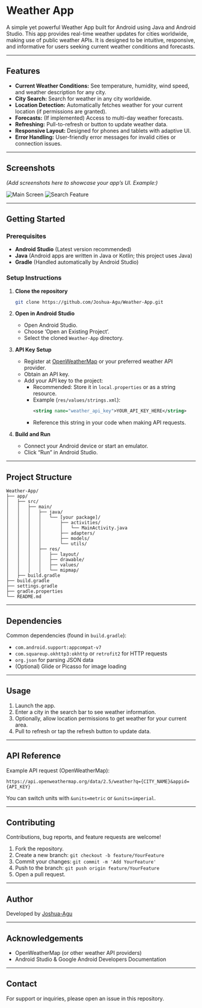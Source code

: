 # Weather App

A simple yet powerful Weather App built for Android using Java and Android Studio. This app provides real-time weather updates for cities worldwide, making use of public weather APIs. It is designed to be intuitive, responsive, and informative for users seeking current weather conditions and forecasts.

---

## Features

- **Current Weather Conditions:** See temperature, humidity, wind speed, and weather description for any city.
- **City Search:** Search for weather in any city worldwide.
- **Location Detection:** Automatically fetches weather for your current location (if permissions are granted).
- **Forecasts:** (If implemented) Access to multi-day weather forecasts.
- **Refreshing:** Pull-to-refresh or button to update weather data.
- **Responsive Layout:** Designed for phones and tablets with adaptive UI.
- **Error Handling:** User-friendly error messages for invalid cities or connection issues.

---

## Screenshots

*(Add screenshots here to showcase your app’s UI. Example:)*

![Main Screen](app/src/main/res/drawable/screenshot_main.png)
![Search Feature](app/src/main/res/drawable/screenshot_search.png)

---

## Getting Started

### Prerequisites

- **Android Studio** (Latest version recommended)
- **Java** (Android apps are written in Java or Kotlin; this project uses Java)
- **Gradle** (Handled automatically by Android Studio)

### Setup Instructions

1. **Clone the repository**
    ```bash
    git clone https://github.com/Joshua-Agu/Weather-App.git
    ```
2. **Open in Android Studio**
    - Open Android Studio.
    - Choose ‘Open an Existing Project’.
    - Select the cloned `Weather-App` directory.

3. **API Key Setup**
    - Register at [OpenWeatherMap](https://openweathermap.org/api) or your preferred weather API provider.
    - Obtain an API key.
    - Add your API key to the project:
        - Recommended: Store it in `local.properties` or as a string resource.
        - Example (`res/values/strings.xml`):
            ```xml
            <string name="weather_api_key">YOUR_API_KEY_HERE</string>
            ```
        - Reference this string in your code when making API requests.

4. **Build and Run**
    - Connect your Android device or start an emulator.
    - Click “Run” in Android Studio.

---

## Project Structure

```
Weather-App/
├── app/
│   ├── src/
│   │   ├── main/
│   │   │   ├── java/
│   │   │   │   └── [your package]/
│   │   │   │       ├── activities/
│   │   │   │       │   └── MainActivity.java
│   │   │   │       ├── adapters/
│   │   │   │       ├── models/
│   │   │   │       └── utils/
│   │   │   ├── res/
│   │   │   │   ├── layout/
│   │   │   │   ├── drawable/
│   │   │   │   ├── values/
│   │   │   │   └── mipmap/
│   ├── build.gradle
├── build.gradle
├── settings.gradle
├── gradle.properties
└── README.md
```

---

## Dependencies

Common dependencies (found in `build.gradle`):

- `com.android.support:appcompat-v7`
- `com.squareup.okhttp3:okhttp` or `retrofit2` for HTTP requests
- `org.json` for parsing JSON data
- (Optional) Glide or Picasso for image loading

---

## Usage

1. Launch the app.
2. Enter a city in the search bar to see weather information.
3. Optionally, allow location permissions to get weather for your current area.
4. Pull to refresh or tap the refresh button to update data.

---

## API Reference

Example API request (OpenWeatherMap):

```
https://api.openweathermap.org/data/2.5/weather?q={CITY_NAME}&appid={API_KEY}
```

You can switch units with `&units=metric` or `&units=imperial`.

---

## Contributing

Contributions, bug reports, and feature requests are welcome!

1. Fork the repository.
2. Create a new branch: `git checkout -b feature/YourFeature`
3. Commit your changes: `git commit -m 'Add YourFeature'`
4. Push to the branch: `git push origin feature/YourFeature`
5. Open a pull request.

---

## Author

Developed by [Joshua-Agu](https://github.com/Joshua-Agu)

---

## Acknowledgements

- OpenWeatherMap (or other weather API providers)
- Android Studio & Google Android Developers Documentation

---

## Contact

For support or inquiries, please open an issue in this repository.
